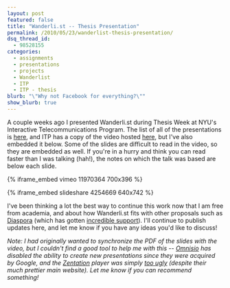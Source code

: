 ```yaml
---
layout: post
featured: false
title: "Wanderli.st -- Thesis Presentation"
permalink: /2010/05/23/wanderlist-thesis-presentation/
dsq_thread_id:
  - 98528155
categories:
  - assignments
  - presentations
  - projects
  - Wanderlist
  - ITP
  - ITP - thesis
blurb: "\"Why not Facebook for everything?\""
show_blurb: true
---
```

A couple weeks ago I presented Wanderli.st during Thesis Week at NYU's Interactive Telecommunications Program. The list of all of the presentations is [here][1], and ITP has a copy of the video hosted [here][2], but I've also embedded it below. Some of the slides are difficult to read in the video, so they are embedded as well. If you're in a hurry and think you can read faster than I was talking (hah!), the notes on which the talk was based are below each slide.

{% iframe_embed vimeo 11970364 700x396 %}

{% iframe_embed slideshare 4254669 640x742 %}

I've been thinking a lot the best way to continue this work now that I am free from academia, and about how Wanderli.st fits with other proposals such as [Diaspora][3] (which has gotten [incredible support][4]). I'll continue to publish updates here, and let me know if you have any ideas you'd like to discuss!

*Note: I had originally wanted to synchronize the PDF of the slides with the video, but I couldn't find a good tool to help me with this -- [Omnisio][5] has disabled the ability to create new presentations since they were acquired by Google, and the [Zentation][6] player was simply [too ugly][7] (despite their much prettier main website). Let me know if you can recommend something!*

 [1]: http://itp.nyu.edu/shows/thesis2010/
 [2]: http://itp.nyu.edu/shows/thesis2010/wp-content/themes/itpthesis2010/stream/simple_ondemand_player.php?url=http://itp.nyu.edu/thesis/spring2010_archives/StevenLehrburger_ITPThesis2010_Small.mp4
 [3]: http://www.joindiaspora.com/
 [4]: http://www.kickstarter.com/projects/196017994/diaspora-the-personally-controlled-do-it-all-distr
 [5]: http://www.omnisio.com/
 [6]: http://www.zentation.com/index.php
 [7]: http://www.zentation.com/viewer/index.php?passcode=HVbjvbZxuv